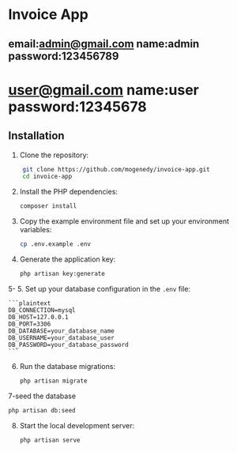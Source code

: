 # Invoice App

email:admin@gmail.com
name:admin
password:123456789
---
user@gmail.com
name:user
password:12345678
====================
## Installation
1. Clone the repository:
```bash
    git clone https://github.com/mogenedy/invoice-app.git
    cd invoice-app
```
2. Install the PHP dependencies:

    ```bash
    composer install
    ```

3. Copy the example environment file and set up your environment variables:

    ```bash
    cp .env.example .env
    ```
4. Generate the application key:

    ```bash
    php artisan key:generate
    ```
5-
5. Set up your database configuration in the `.env` file:

    ```plaintext
    DB_CONNECTION=mysql
    DB_HOST=127.0.0.1
    DB_PORT=3306
    DB_DATABASE=your_database_name
    DB_USERNAME=your_database_user
    DB_PASSWORD=your_database_password
    ```

6. Run the database migrations:

    ```bash
    php artisan migrate
    ```


7-seed the database
```bash
php artisan db:seed
```
8. Start the local development server:

    ```bash
    php artisan serve
    ```
